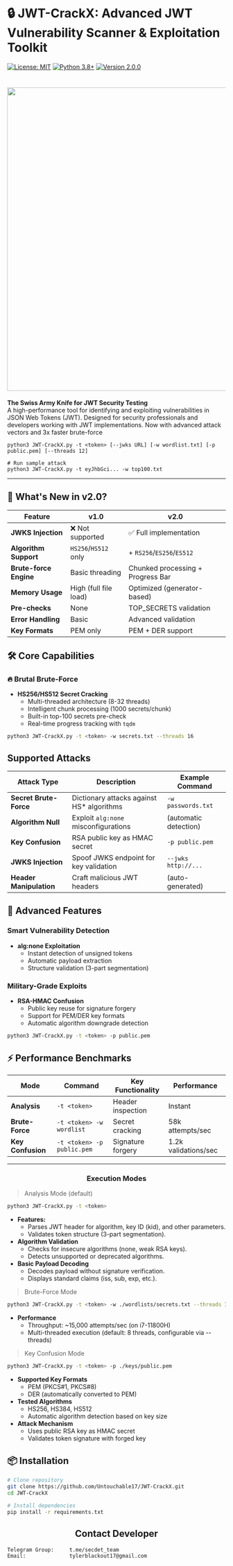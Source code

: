 # 🔒 JWT-CrackX: Advanced JWT Vulnerability Scanner & Exploitation Toolkit

[![License: MIT](https://img.shields.io/badge/License-MIT-yellow.svg)](https://opensource.org/licenses/MIT)
[![Python 3.8+](https://img.shields.io/badge/Python-3.8%2B-blue.svg)](https://www.python.org/)
[![Version 2.0.0](https://img.shields.io/static/v1?label=version&message=2.0.0&color=green)](https://github.com/Untouchable17/JWT-CrackX/releases)


<h1 align="center">
    <a href="https://github.com/Untouchable17/JWT-CrackX">
        <img src="https://i.ibb.co/84x7NZ6w/2025-03-28-233019594.png" width="700">
    </a>
</h1>


**The Swiss Army Knife for JWT Security Testing**  
A high-performance tool for identifying and exploiting vulnerabilities in JSON Web Tokens (JWT). Designed for security professionals and developers working with JWT implementations. Now with advanced attack vectors and 3x faster brute-force
```
python3 JWT-CrackX.py -t <token> [--jwks URL] [-w wordlist.txt] [-p public.pem] [--threads 12]

# Run sample attack
python3 JWT-CrackX.py -t eyJhbGci... -w top100.txt
```
---
## 🚀 What's New in v2.0?
| **Feature**              | **v1.0**                 | **v2.0**                          |
|--------------------------|--------------------------|-----------------------------------|
| **JWKS Injection**       | ❌ Not supported          | ✅ Full implementation             |
| **Algorithm Support**    | `HS256`/`HS512` only     | + `RS256`/`ES256`/`ES512`         |
| **Brute-force Engine**   | Basic threading          | Chunked processing + Progress Bar |
| **Memory Usage**         | High (full file load)    | Optimized (generator-based)       |
| **Pre-checks**           | None                     | TOP_SECRETS validation            |
| **Error Handling**       | Basic                    | Advanced validation               |
| **Key Formats**          | PEM only	                | PEM + DER support                 |
 

## 🛠️ Core Capabilities

### 🔥 Brutal Brute-Force
- **HS256/HS512 Secret Cracking**
  - Multi-threaded architecture (8-32 threads)
  - Intelligent chunk processing (1000 secrets/chunk)
  - Built-in top-100 secrets pre-check
  - Real-time progress tracking with `tqdm`

```bash
python3 JWT-CrackX.py -t <token> -w secrets.txt --threads 16
```

## Supported Attacks
| Attack Type          | Description                              | Example Command       |
|----------------------|------------------------------------------|-----------------------|
| **Secret Brute-Force** | Dictionary attacks against HS* algorithms | `-w passwords.txt`    |
| **Algorithm Null**     | Exploit `alg:none` misconfigurations      | (automatic detection) |
| **Key Confusion**      | RSA public key as HMAC secret             | `-p public.pem`       |
| **JWKS Injection**     | Spoof JWKS endpoint for key validation    | `--jwks http://...`   |
| **Header Manipulation**| Craft malicious JWT headers               | (auto-generated)      |

## 🚨 Advanced Features

### Smart Vulnerability Detection
- **alg:none Exploitation**
  - Instant detection of unsigned tokens 
  - Automatic payload extraction 
  - Structure validation (3-part segmentation)

### Military-Grade Exploits
- **RSA-HMAC Confusion**
  - Public key reuse for signature forgery 
  - Support for PEM/DER key formats 
  - Automatic algorithm downgrade detection

```bash
python3 JWT-CrackX.py -t <token> -p public.pem
```

## ⚡ Performance Benchmarks

| Mode               | Command                      | Key Functionality          | Performance           |
|--------------------|------------------------------|---------------------------|-----------------------|
| **Analysis**       | `-t <token>`                 | Header inspection          | Instant               |
| **Brute-Force**    | `-t <token> -w wordlist`     | Secret cracking            | 58k attempts/sec      |
| **Key Confusion**  | `-t <token> -p public.pem`   | Signature forgery          | 1.2k validations/sec  |


---
<h3 style="text-align:center">Execution Modes</h3>

>  Analysis Mode (default)
```bash
python3 JWT-CrackX.py -t <token>
```
- **Features:**
   - Parses JWT header for algorithm, key ID (kid), and other parameters.
   - Validates token structure (3-part segmentation).
- **Algorithm Validation**
   - Checks for insecure algorithms (none, weak RSA keys).
   - Detects unsupported or deprecated algorithms.
- **Basic Payload Decoding**
   - Decodes payload without signature verification.
   - Displays standard claims (iss, sub, exp, etc.).

> Brute-Force Mode
```bash
python3 JWT-CrackX.py -t <token> -w ./wordlists/secrets.txt --threads 12
```
- **Performance**
   - Throughput: ~15,000 attempts/sec (on i7-11800H)
   - Multi-threaded execution (default: 8 threads, configurable via --threads)

> Key Confusion Mode
```bash
python3 JWT-CrackX.py -t <token> -p ./keys/public.pem
```
- **Supported Key Formats**
   - PEM (PKCS#1, PKCS#8)
   - DER (automatically converted to PEM)
- **Tested Algorithms**
   - HS256, HS384, HS512
   - Automatic algorithm detection based on key size
- **Attack Mechanism**
   - Uses public RSA key as HMAC secret
   - Validates token signature with forged key

## 📦 Installation

```bash
# Clone repository
git clone https://github.com/Untouchable17/JWT-CrackX.git
cd JWT-CrackX

# Install dependencies
pip install -r requirements.txt
```

<h2 align="center">Contact Developer</h2>

    Telegram Group:     t.me/secdet_team
    Email:              tylerblackout17@gmail.com
